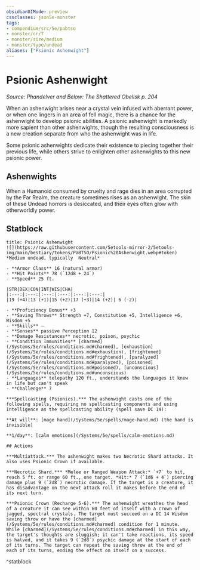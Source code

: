 ```yaml
---
obsidianUIMode: preview
cssclasses: json5e-monster
tags:
- compendium/src/5e/pabtso
- monster/cr/7
- monster/size/medium
- monster/type/undead
aliases: ["Psionic Ashenwight"]
---
```

# Psionic Ashenwight
*Source: Phandelver and Below: The Shattered Obelisk p. 204*  

When an ashenwight arises near a crystal vein infused with aberrant power, or when one lingers in an area of fell magic, there is a chance for the ashenwight to develop psionic abilities. A psionic ashenwight is markedly more sapient than other ashenwights, though the resulting consciousness is a new creation separate from who the ashenwight was in life.

Some psionic ashenwights dedicate their existence to piecing together their previous life, while others strive to enlighten other ashenwights to this new psionic power.

## Ashenwights

When a Humanoid consumed by cruelty and rage dies in an area corrupted by the Far Realm, the creature sometimes rises as an ashenwight. The skin of these Undead horrors is desiccated, and their eyes often glow with otherworldly power.

## Statblock

```ad-statblock
title: Psionic Ashenwight
![](https://raw.githubusercontent.com/5etools-mirror-2/5etools-img/main/bestiary/tokens/PaBTSO/Psionic%20Ashenwight.webp#token)
*Medium undead, typically  Neutral*

- **Armor Class** 16 (natural armor)
- **Hit Points** 78 (`12d8 + 24`)
- **Speed** 25 ft.

|STR|DEX|CON|INT|WIS|CHA|
|:---:|:---:|:---:|:---:|:---:|:---:|
|19 (+4)|13 (+1)|15 (+2)|17 (+3)|14 (+2)| 6 (-2)|

- **Proficiency Bonus** +3
- **Saving Throws** Strength +7, Constitution +5, Intelligence +6, Wisdom +5
- **Skills** ⏤
- **Senses** passive Perception 12
- **Damage Resistances** necrotic, poison, psychic
- **Condition Immunities** [charmed](/Systems/5e/rules/conditions.md#charmed), [exhaustion](/Systems/5e/rules/conditions.md#exhaustion), [frightened](/Systems/5e/rules/conditions.md#frightened), [paralyzed](/Systems/5e/rules/conditions.md#paralyzed), [poisoned](/Systems/5e/rules/conditions.md#poisoned), [unconscious](/Systems/5e/rules/conditions.md#unconscious)
- **Languages** telepathy 120 ft., understands the languages it knew in life but can't speak
- **Challenge** 7

***Spellcasting (Psionics).*** The ashenwight casts one of the following spells, requiring no spellcasting components and using Intelligence as the spellcasting ability (spell save DC 14):

**At will**: [mage hand](/Systems/5e/spells/mage-hand.md) (the hand is invisible)

**1/day**: [calm emotions](/Systems/5e/spells/calm-emotions.md)

## Actions

***Multiattack.*** The ashenwight makes two Necrotic Shard attacks. It also uses Psionic Crown if available.

***Necrotic Shard.*** *Melee or Ranged Weapon Attack:* `+7` to hit, reach 5 ft. or range 60 ft., one target. *Hit:* 7 (`1d6 + 4`) piercing damage plus 9 (`2d8`) necrotic damage. If the target is a creature, it has disadvantage on the next attack roll it makes before the end of its next turn.

***Psionic Crown (Recharge 5-6).*** The ashenwight wreathes the head of a creature it can see within 60 feet of itself with a crown of jagged, spectral crystals. The target must succeed on a DC 14 Wisdom saving throw or have the [charmed](/Systems/5e/rules/conditions.md#charmed) condition for 1 minute. While [charmed](/Systems/5e/rules/conditions.md#charmed) in this way, the target's thoughts are sluggish; it can't take reactions, its speed is halved, and it takes 9 (`2d8`) psychic damage at the start of each of its turns. The target can repeat the saving throw at the end of each of its turns, ending the effect on itself on a success.
```
^statblock